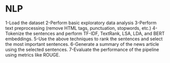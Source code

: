 # NLP
1-Load the dataset
2-Perform basic exploratory data analysis
3-Perform text preprocessing (remove HTML tags, punctuation, stopwords, etc.)
4-Tokenize the sentences and perform TF-IDF, TextRank, LSA, LDA, and BERT embeddings.
5-Use the above techniques to rank the sentences and select the most important sentences.
6-Generate a summary of the news article using the selected sentences.
7-Evaluate the performance of the pipeline using metrics like ROUGE.
